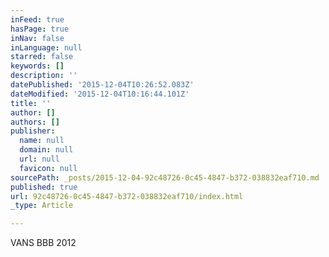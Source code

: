 ```yaml
---
inFeed: true
hasPage: true
inNav: false
inLanguage: null
starred: false
keywords: []
description: ''
datePublished: '2015-12-04T10:26:52.083Z'
dateModified: '2015-12-04T10:16:44.101Z'
title: ''
author: []
authors: []
publisher:
  name: null
  domain: null
  url: null
  favicon: null
sourcePath: _posts/2015-12-04-92c48726-0c45-4847-b372-038832eaf710.md
published: true
url: 92c48726-0c45-4847-b372-038832eaf710/index.html
_type: Article

---
```

VANS BBB 2012